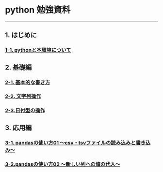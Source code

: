 
# python 勉強資料
---
## 1. はじめに  
### [1-1. pythonと本環境について](https://github.com/mori5602/share/blob/master/1-1/%E3%81%AF%E3%81%98%E3%82%81%E3%81%AB%E3%80%9Cpython%E3%81%A8%E6%9C%AC%E7%92%B0%E5%A2%83%E3%81%AB%E3%81%A4%E3%81%84%E3%81%A6%E3%80%9C.ipynb)  
      
## 2. 基礎編
### [2-1. 基本的な書き方](https://github.com/mori5602/share/blob/master/2-1/%E5%9F%BA%E6%9C%AC%E7%9A%84%E3%81%AA%E6%9B%B8%E3%81%8D%E6%96%B9.ipynb)
### [2-2. 文字列操作](https://github.com/mori5602/share/blob/master/2-2/%E6%96%87%E5%AD%97%E5%88%97%E6%93%8D%E4%BD%9C.ipynb)

### [2-3.日付型の操作](https://github.com/mori5602/share/blob/master/2-3/%E6%97%A5%E4%BB%98%E5%9E%8B/(date%E3%82%AA%E3%83%96%E3%82%B8%E3%82%A7%E3%82%AF%E3%83%88/)%E3%81%AE%E6%93%8D%E4%BD%9C.ipynb)

## 3. 応用編
### [3-1. pandasの使い方01 〜csv・tsvファイルの読み込みと書き込み〜](https://github.com/mori5602/share/blob/master/3-1/Pandas%20-csv%E3%83%BBtsv%E3%83%95%E3%82%A1%E3%82%A4%E3%83%AB%E3%81%AE%E8%AA%AD%E3%81%BF%E8%BE%BC%E3%81%BF%E3%80%81%E6%9B%B8%E3%81%8D%E5%87%BA%E3%81%97.ipynb)

### [3-2.pandasの使い方02  〜新しい列への値の代入〜](https://github.com/mori5602/share/blob/master/3-2/pandas%E3%81%AE%E4%BD%BF%E3%81%84%E6%96%B902%20%20%E3%80%9C%E6%96%B0%E3%81%97%E3%81%84%E5%88%97%E3%81%B8%E3%81%AE%E5%80%A4%E3%81%AE%E4%BB%A3%E5%85%A5%E3%80%9C.ipynb)
